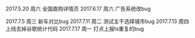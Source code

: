 2017.5.20  周六	 全国直购详情页
2017.6.17  周六	 广告系统改bug

2017.7.5   周三   新车对比bug
2017.7.11  周二   测试主干选择城市bug
2017.7.13  周四   上线去掉谷歌统计代码
2017.7.17  周一   打点上报ts重复的bug